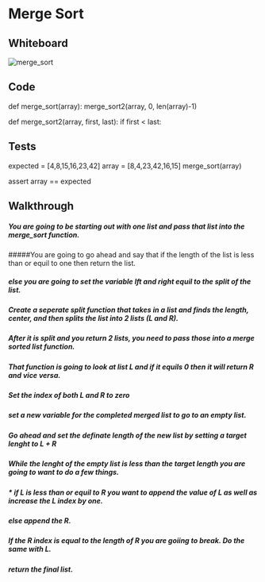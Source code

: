 # Merge Sort

## Whiteboard
![merge_sort](assets/merge_sort.png)

## Code

def merge_sort(array):
        merge_sort2(array, 0, len(array)-1)

def merge_sort2(array, first, last):
        if first < last:


## Tests

expected = [4,8,15,16,23,42]
array = [8,4,23,42,16,15]
merge_sort(array)

assert array == expected


## Walkthrough

##### You are going to be starting out with one list and pass that list into the merge_sort function.
#####You are going to go ahead and say that if the length of the list is less than or equil to one then return the list.
##### else you are going to set the variable lft and right equil to the split of the list.
##### Create a seperate split function that takes in a list and finds the length, center, and then splits the list into 2 lists (L and R).
##### After it is split and you return 2 lists, you need to pass those into a merge sorted list function.
##### That function is going to look at list L and if it equils 0 then it will return R and vice versa.
##### Set the index of both L and R to zero
##### set a new variable for the completed merged list to go to an empty list.
##### Go ahead and set the definate length of the new list by setting a target lenght to L + R
##### While the lenght of the empty list is less than the target length you are going to want to do a few things.
##### * if L is less than or equil to R you want to append the value of L as well as increase the L index by one.
##### else append the R.
##### If the R index is equal to the length of R you are goiing to break. Do the same with L.
##### return the final list.